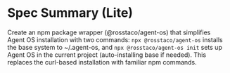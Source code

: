 # Spec Summary (Lite)

Create an npm package wrapper (@rosstaco/agent-os) that simplifies Agent OS installation with two commands: `npx @rosstaco/agent-os` installs the base system to ~/.agent-os, and `npx @rosstaco/agent-os init` sets up Agent OS in the current project (auto-installing base if needed). This replaces the curl-based installation with familiar npm commands.
